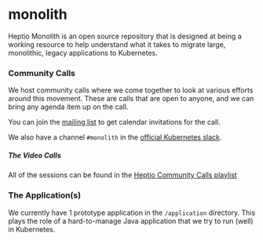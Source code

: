 # monolith

Heptio Monolith is an open source repository that is designed at being a working resource to help understand what it takes to migrate large, monolithic, legacy applications to Kubernetes.

### Community Calls

We host community calls where we come together to look at various efforts around this movement.
These are calls that are open to anyone, and we can bring any agenda item up on the call.

You can join the [mailing list](https://groups.google.com/forum/#!forum/monolithic-apps-to-k8s) to get calendar invitations for the call.

We also have a channel `#monolith` in the [official Kubernetes slack](https://kubernetes.slack.com/?redir=%2Fmessages%2heptio-monolith).

##### The Video Calls

All of the sessions can be found in the [Heptio Community Calls playlist](https://www.youtube.com/playlist?list=PLvmPtYZtoXOG4dgpYIU2OJuDryMhEYyPw)

### The Application(s)

We currently have 1 prototype application in the `/application` directory.
This plays the role of a hard-to-manage Java application that we try to run (well) in Kubernetes.

